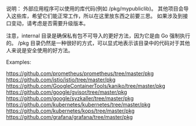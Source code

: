 说明：
外部应用程序可以使用的库代码(例如 /pkg/mypubliclib)。
其他项目会导入这些库，希望它们能正常工作，所以在这里放东西之前要三思。
如果涉及到接口变动，请考虑是否需要升级版本。

注意，internal 目录是确保私有包不可导入的更好方法，因为它是由 Go 强制执行的。
/pkg 目录仍然是一种很好的方式，可以显式地表示该目录中的代码对于其他人来说是安全使用的好方法。

Examples:

https://github.com/prometheus/prometheus/tree/master/pkg
https://github.com/istio/istio/tree/master/pkg
https://github.com/GoogleContainerTools/kaniko/tree/master/pkg
https://github.com/google/gvisor/tree/master/pkg
https://github.com/google/syzkaller/tree/master/pkg
https://github.com/kubernetes/kubernetes/tree/master/pkg
https://github.com/kubernetes/kops/tree/master/pkg
https://github.com/grafana/grafana/tree/master/pkg

